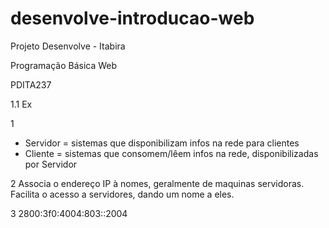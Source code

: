 # desenvolve-introducao-web

Projeto Desenvolve - Itabira

Programação Básica Web

PDITA237


1.1 Ex

1
- Servidor = sistemas que disponibilizam infos na rede para clientes 
- Cliente = sistemas que consomem/lêem infos na rede, disponibilizadas por Servidor

2
Associa o endereço IP à nomes, geralmente de maquinas servidoras. Facilita o acesso a servidores, dando um nome a eles. 

3
2800:3f0:4004:803::2004
